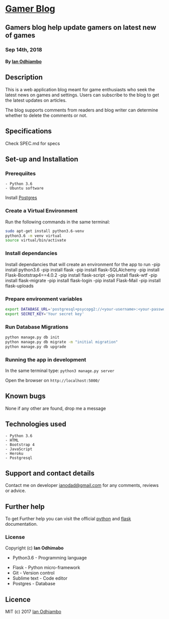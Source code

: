 # [Gamer Blog](https://)
## Gamers blog help update gamers on latest new of games
### Sep 14th, 2018
#### By **[Ian Odhiambo](https://github.com/ianodad)**

## Description
This is a web application blog meant for game enthusiasts who seek the latest news on games and settings. Users can subscribe to the blog to get the latest updates on articles.

The blog supports comments from readers and blog writer can determine whether to delete the comments or not. 


## Specifications
Check SPEC.md for specs

## Set-up and Installation

### Prerequiites
    - Python 3.6
    - Ubuntu software

Install [Postgres](https://www.postgresql.org/download/)
### Create a Virtual Environment
Run the following commands in the same terminal:
```bash
sudo apt-get install python3.6-venv
python3.6 -m venv virtual
source virtual/bin/activate
```

### Install dependancies
Install dependancies that will create an environment for the app to run
 -pip install python3.6
 -pip install flask
 -pip install flask-SQLAlchemy
 -pip install Flask-Bootstrap4==4.0.2
 -pip install flask-script
 -pip install flask-wtf
 -pip install flask-migrate
 -pip install flask-login
 -pip install Flask-Mail
 -pip install flask-uploads

### Prepare environment variables
```bash
export DATABASE_URL='postgresql+psycopg2://<your-username>:<your-password>@localhost/carblog'
export SECRET_KEY='Your secret key'
```

### Run Database Migrations
```bash
python manage.py db init
python manage.py db migrate -m "initial migration"
python manage.py db upgrade
```
### Running the app in development
In the same terminal type:
`python3 manage.py server`

Open the browser on `http://localhost:5000/`

## Known bugs
None if any other are found, drop me a message

## Technologies used
    - Python 3.6
    - HTML
    - Bootstrap 4
    - JavaScript
    - Heroku
    - Postgresql

## Support and contact details
Contact me on developer ianodad@gmail.com for any comments, reviews or advice.

## Further help
To get Further help you can visit the official [python](https://www.python.org/) and [flask](http://flask.pocoo.org/ ) documentation.

### License
Copyright (c) **Ian Odhimabo**
+ Python3.6 - Programming language
- Flask - Python micro-framework
- Git - Version control
- Sublime text - Code editor
- Postgres - Database


## Licence
MIT (c) 2017 [Ian Odhiambo](https://github.com/ianodad)


